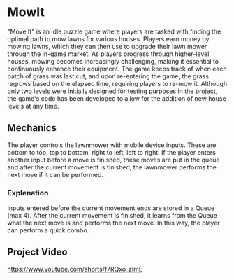 # MowIt
"Move It" is an idle puzzle game where players are tasked with finding the optimal path to mow lawns for various houses. Players earn money by mowing lawns, which they can then use to upgrade their lawn mower through the in-game market. As players progress through higher-level houses, mowing becomes increasingly challenging, making it essential to continuously enhance their equipment. The game keeps track of when each patch of grass was last cut, and upon re-entering the game, the grass regrows based on the elapsed time, requiring players to re-mow it. Although only two levels were initially designed for testing purposes in the project, the game's code has been developed to allow for the addition of new house levels at any time.

## Mechanics

The player controls the lawnmower with mobile device inputs. These are bottom to top, top to bottom, right to left, left to right. If the player enters another input before a move is finished, these moves are put in the queue and after the current movement is finished, the lawnmower performs the next move if it can be performed.

### Explenation 
Inputs entered before the current movement ends are stored in a Queue (max 4). After the current movement is finished, it learns from the Queue what the next move is and performs the next move. In this way, the player can perform a quick combo.

## Project Video
https://www.youtube.com/shorts/f7RQxo_zlmE
